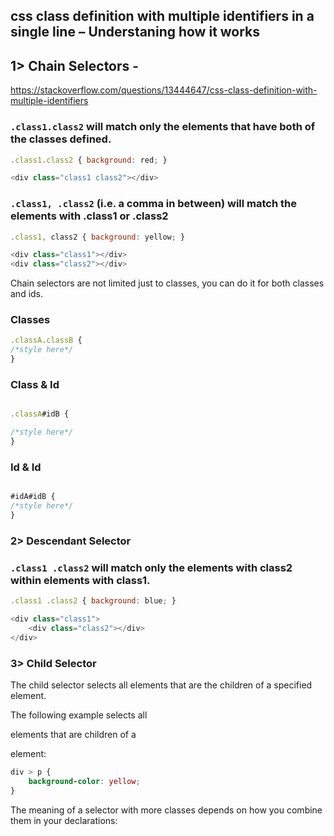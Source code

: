 ## css class definition with multiple identifiers in a single line – Understaning how it works

## 1> Chain Selectors -

https://stackoverflow.com/questions/13444647/css-class-definition-with-multiple-identifiers

### `.class1.class2` will match only the elements that have both of the classes defined.

```js
.class1.class2 { background: red; }

<div class="class1 class2"></div>

```

### `.class1, .class2` (i.e. a comma in between) will match the elements with .class1 or .class2

```js
.class1, class2 { background: yellow; }

<div class="class1"></div>
<div class="class2"></div>

```

Chain selectors are not limited just to classes, you can do it for both classes and ids.

### Classes

```js
.classA.classB {
/*style here*/
}
```

### Class & Id

```js

.classA#idB {

/*style here*/
}
```

### Id & Id

```js

#idA#idB {
/*style here*/
}
```

### 2> Descendant Selector

### `.class1 .class2` will match only the elements with class2 within elements with class1.

```js
.class1 .class2 { background: blue; }

<div class="class1">
    <div class="class2"></div>
</div>

```

### 3> Child Selector

The child selector selects all elements that are the children of a specified element.

The following example selects all <p> elements that are children of a <div> element:

```css
div > p {
    background-color: yellow;
}
```

The meaning of a selector with more classes depends on how you combine them in your declarations:
